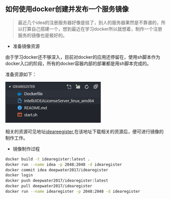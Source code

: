 ## 如何使用docker创建并发布一个服务镜像

> 最近几个idea的注册服务器好像是挂了，别人的服务器果然是不靠谱的，所以打算自己搭建一个，想到最近在学习docker所以就想着，制作一个注册服务的镜像也是极好的。

- 准备镜像资源

由于学习docker还不够深入，目前对docker的应用还停留在，使用sh脚本作为docker入口的阶段，所有的docker容器内部的部署都是用sh脚本完成的。

准备资源如下：

![](/img/docker/dockerimage.png)

相关的资源可见地址[ideareegister](https://github.com/jingchenxu/idearegister),在该地址下载相关的资源后，便可进行镜像的制作工作。

- 镜像制作过程

````bash
docker build -t idearegister:latest .
docker run --name idea -p 2048:2048 -d idearegister
docker commit idea deepwater2017/idearegister
docker login
docker push deepwater2017/idearegister:latest
docker pull deepwater2017/idearegister
docker run --name idearegister -p 2048:2048 -d idearegister


````

